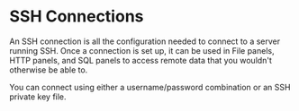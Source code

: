 # SSH Connections

An SSH connection is all the configuration needed to connect to a
server running SSH. Once a connection is set up, it can be used in
File panels, HTTP panels, and SQL panels to access remote data that
you wouldn't otherwise be able to.

You can connect using either a username/password combination or an SSH
private key file.

